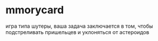 # mmorycard
игра типа шутеры, ваша задача заключается в том, чтобы подстреливать пришельцев и уклоняться от астероидов
